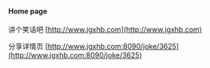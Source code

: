 #### Home page

讲个笑话吧 [http://www.jgxhb.com](http://www.jgxhb.com)

分享详情页 [http://www.jgxhb.com:8090/joke/3625](http://www.jgxhb.com:8090/joke/3625)
